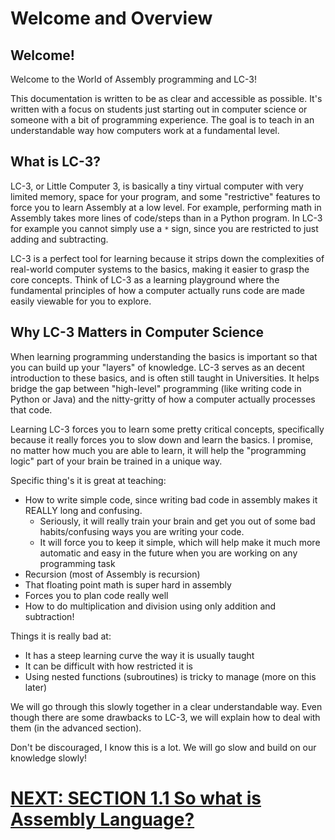 
# Welcome and Overview

## Welcome!
Welcome to the World of Assembly programming and LC-3!

This documentation is written to be as clear and accessible as possible. It's written with a focus on students just starting out in computer science or someone with a bit of programming experience. The goal is to teach in an understandable way how computers work at a fundamental level.

## What is LC-3?

LC-3, or Little Computer 3, is basically a tiny virtual computer with very limited memory, space for your program, and some "restrictive" features to force you to learn Assembly at a low level. For example, performing math in Assembly takes more lines of code/steps than in a Python program. In LC-3 for example you cannot simply use a `*` sign, since you are restricted to just adding and subtracting.

LC-3 is a perfect tool for learning because it strips down the complexities of real-world computer systems to the basics, making it easier to grasp the core concepts. Think of LC-3 as a learning playground where the fundamental principles of how a computer actually runs code are made easily viewable for you to explore.

## Why LC-3 Matters in Computer Science

When learning programming understanding the basics is important so that you can build up your "layers" of knowledge. LC-3 serves as an decent introduction to these basics, and is often still taught in Universities. It helps bridge the gap between "high-level" programming (like writing code in Python or Java) and the nitty-gritty of how a computer actually processes that code. 

Learning LC-3 forces you to learn some pretty critical concepts, specifically because it really forces you to slow down and learn the basics. I promise, no matter how much you are able to learn, it will help the "programming logic" part of your brain be trained in a unique way.

Specific thing's it is great at teaching:
- How to write simple code, since writing bad code in assembly makes it REALLY long and confusing.
    * Seriously, it will really train your brain and get you out of some bad habits/confusing ways you are writing your code. 
    * It will force you to keep it simple, which will help make it much more automatic and easy in the future when you are working on any programming task
- Recursion (most of Assembly is recursion)
- That floating point math is super hard in assembly
- Forces you to plan code really well
- How to do multiplication and division using only addition and subtraction!

Things it is really bad at:
- It has a steep learning curve the way it is usually taught
- It can be difficult with how restricted it is
- Using nested functions (subroutines) is tricky to manage (more on this later)

We will go through this slowly together in a clear understandable way. Even though there are some drawbacks to LC-3, we will explain how to deal with them (in the advanced section).

Don't be discouraged, I know this is a lot. We will go slow and build on our knowledge slowly!

# [NEXT: SECTION 1.1 So what is Assembly Language?](/docs/1.1_What-is-Assembly.md)
